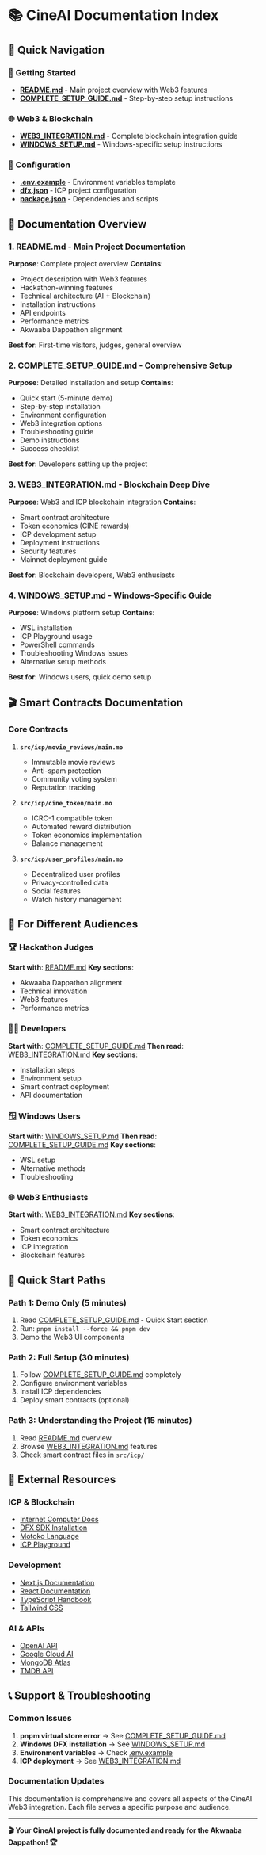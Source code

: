 # 📚 CineAI Documentation Index

## 🎯 **Quick Navigation**

### 🚀 **Getting Started**
- **[README.md](./README.md)** - Main project overview with Web3 features
- **[COMPLETE_SETUP_GUIDE.md](./COMPLETE_SETUP_GUIDE.md)** - Step-by-step setup instructions

### 🌐 **Web3 & Blockchain**
- **[WEB3_INTEGRATION.md](./WEB3_INTEGRATION.md)** - Complete blockchain integration guide
- **[WINDOWS_SETUP.md](./WINDOWS_SETUP.md)** - Windows-specific setup instructions

### 🔧 **Configuration**
- **[.env.example](./.env.example)** - Environment variables template
- **[dfx.json](./dfx.json)** - ICP project configuration
- **[package.json](./package.json)** - Dependencies and scripts

## 📖 **Documentation Overview**

### 1. **README.md** - Main Project Documentation
**Purpose**: Complete project overview
**Contains**:
- Project description with Web3 features
- Hackathon-winning features
- Technical architecture (AI + Blockchain)
- Installation instructions
- API endpoints
- Performance metrics
- Akwaaba Dappathon alignment

**Best for**: First-time visitors, judges, general overview

### 2. **COMPLETE_SETUP_GUIDE.md** - Comprehensive Setup
**Purpose**: Detailed installation and setup
**Contains**:
- Quick start (5-minute demo)
- Step-by-step installation
- Environment configuration
- Web3 integration options
- Troubleshooting guide
- Demo instructions
- Success checklist

**Best for**: Developers setting up the project

### 3. **WEB3_INTEGRATION.md** - Blockchain Deep Dive
**Purpose**: Web3 and ICP blockchain integration
**Contains**:
- Smart contract architecture
- Token economics (CINE rewards)
- ICP development setup
- Deployment instructions
- Security features
- Mainnet deployment guide

**Best for**: Blockchain developers, Web3 enthusiasts

### 4. **WINDOWS_SETUP.md** - Windows-Specific Guide
**Purpose**: Windows platform setup
**Contains**:
- WSL installation
- ICP Playground usage
- PowerShell commands
- Troubleshooting Windows issues
- Alternative setup methods

**Best for**: Windows users, quick demo setup

## 🎬 **Smart Contracts Documentation**

### Core Contracts
1. **`src/icp/movie_reviews/main.mo`**
   - Immutable movie reviews
   - Anti-spam protection
   - Community voting system
   - Reputation tracking

2. **`src/icp/cine_token/main.mo`**
   - ICRC-1 compatible token
   - Automated reward distribution
   - Token economics implementation
   - Balance management

3. **`src/icp/user_profiles/main.mo`**
   - Decentralized user profiles
   - Privacy-controlled data
   - Social features
   - Watch history management

## 🎯 **For Different Audiences**

### 🏆 **Hackathon Judges**
**Start with**: [README.md](./README.md)
**Key sections**:
- Akwaaba Dappathon alignment
- Technical innovation
- Web3 features
- Performance metrics

### 👨‍💻 **Developers**
**Start with**: [COMPLETE_SETUP_GUIDE.md](./COMPLETE_SETUP_GUIDE.md)
**Then read**: [WEB3_INTEGRATION.md](./WEB3_INTEGRATION.md)
**Key sections**:
- Installation steps
- Environment setup
- Smart contract deployment
- API documentation

### 🪟 **Windows Users**
**Start with**: [WINDOWS_SETUP.md](./WINDOWS_SETUP.md)
**Then read**: [COMPLETE_SETUP_GUIDE.md](./COMPLETE_SETUP_GUIDE.md)
**Key sections**:
- WSL setup
- Alternative methods
- Troubleshooting

### 🌐 **Web3 Enthusiasts**
**Start with**: [WEB3_INTEGRATION.md](./WEB3_INTEGRATION.md)
**Key sections**:
- Smart contract architecture
- Token economics
- ICP integration
- Blockchain features

## 🚀 **Quick Start Paths**

### Path 1: Demo Only (5 minutes)
1. Read [COMPLETE_SETUP_GUIDE.md](./COMPLETE_SETUP_GUIDE.md) - Quick Start section
2. Run: `pnpm install --force && pnpm dev`
3. Demo the Web3 UI components

### Path 2: Full Setup (30 minutes)
1. Follow [COMPLETE_SETUP_GUIDE.md](./COMPLETE_SETUP_GUIDE.md) completely
2. Configure environment variables
3. Install ICP dependencies
4. Deploy smart contracts (optional)

### Path 3: Understanding the Project (15 minutes)
1. Read [README.md](./README.md) overview
2. Browse [WEB3_INTEGRATION.md](./WEB3_INTEGRATION.md) features
3. Check smart contract files in `src/icp/`

## 🔗 **External Resources**

### ICP & Blockchain
- [Internet Computer Docs](https://internetcomputer.org/docs)
- [DFX SDK Installation](https://internetcomputer.org/docs/current/developer-docs/setup/install)
- [Motoko Language](https://internetcomputer.org/docs/current/motoko/intro)
- [ICP Playground](https://m7sm4-2iaaa-aaaah-qcrfa-cai.ic0.app/)

### Development
- [Next.js Documentation](https://nextjs.org/docs)
- [React Documentation](https://react.dev)
- [TypeScript Handbook](https://www.typescriptlang.org/docs)
- [Tailwind CSS](https://tailwindcss.com/docs)

### AI & APIs
- [OpenAI API](https://platform.openai.com/docs)
- [Google Cloud AI](https://cloud.google.com/ai)
- [MongoDB Atlas](https://docs.atlas.mongodb.com)
- [TMDB API](https://developers.themoviedb.org/3)

## 📞 **Support & Troubleshooting**

### Common Issues
1. **pnpm virtual store error** → See [COMPLETE_SETUP_GUIDE.md](./COMPLETE_SETUP_GUIDE.md#troubleshooting)
2. **Windows DFX installation** → See [WINDOWS_SETUP.md](./WINDOWS_SETUP.md)
3. **Environment variables** → Check [.env.example](./.env.example)
4. **ICP deployment** → See [WEB3_INTEGRATION.md](./WEB3_INTEGRATION.md#deployment)

### Documentation Updates
This documentation is comprehensive and covers all aspects of the CineAI Web3 integration. Each file serves a specific purpose and audience.

---

**🎬 Your CineAI project is fully documented and ready for the Akwaaba Dappathon! 🏆**
